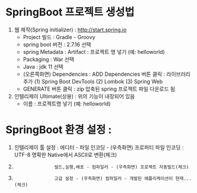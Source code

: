 # SpringBoot 프로젝트 생성법
1) 웹 제작(Spring initializer) : http://start.spring.io
    - Project 빌드     : Gradle - Groovy
    - spring boot 버전 : 2.7.16 선택
    - spring Metadata : Artifact : 프로젝트 명 넣기 (예: helloworld)
    - Packaging       : War 선택
    - Java            : jdk 11 선택
    - (오른쪽화면) Dependencies : ADD Dependencies 버튼 클릭 : 라이브러리 추가
      (1) Spring Boot DevTools
      (2) Lombok
      (3) Spring Web
    - GENERATE 버튼 클릭 : zip 압축된 spring 프로젝트 파일 다운로드 됨
2) 인텔리제이 Ultimate(상용) : 위의 기능이 내장되어 있음
    - 이름 : 프로젝트명 넣기 (예: helloworld)

# SpringBoot 환경 설정 :
1) 인텔리제이 툴 설정 : 에디터 - 파일 인코딩 - (우측화면) 프로퍼티 파일 인코딩 : UTF-8
   명확한 Native에서 ASCII로 변환(체크)
2)                    빌드,실행,배포 - 컴파일러 - (우측화면) 프로젝트 자동빌드(체크)
3)                    고급 설정 - (우측화면) 컴파일러 - 개발된 애플리케이션이 현재...(체크)


